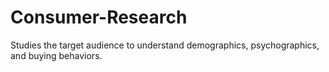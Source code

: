 # Consumer-Research
Studies the target audience to understand demographics, psychographics, and buying behaviors.
